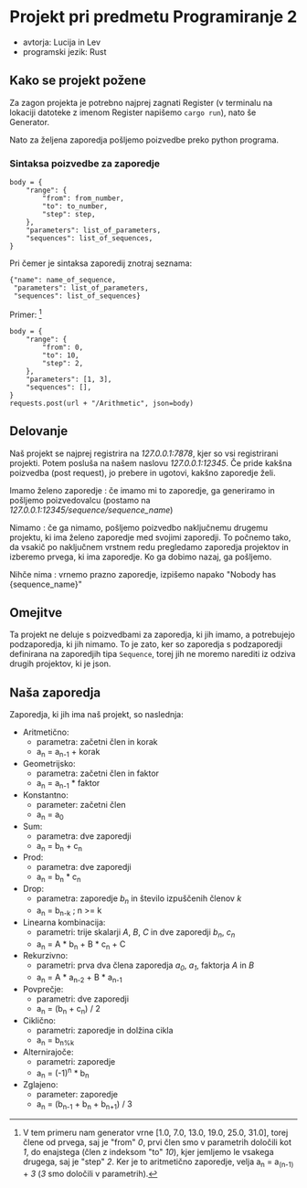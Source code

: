 # Projekt pri predmetu Programiranje 2


- avtorja: Lucija in Lev
- programski jezik: Rust

## Kako se projekt požene

Za zagon projekta je potrebno najprej zagnati Register (v terminalu na lokaciji datoteke z imenom Register napišemo `cargo run`), nato še Generator.

Nato za željena zaporedja pošljemo poizvedbe preko python programa.

### Sintaksa poizvedbe za zaporedje

```
body = {
    "range": {
        "from": from_number,
        "to": to_number,
        "step": step,
    },
    "parameters": list_of_parameters,
    "sequences": list_of_sequences,
}
```
Pri čemer je sintaksa zaporedij znotraj seznama:

```
{"name": name_of_sequence, 
 "parameters": list_of_parameters, 
 "sequences": list_of_sequences}
```

Primer: [^1]

```
body = {
    "range": {
        "from": 0,
        "to": 10,
        "step": 2,
    },
    "parameters": [1, 3],
    "sequences": [],
}
requests.post(url + "/Arithmetic", json=body)
```
[^1]: V tem primeru nam generator vrne [1.0, 7.0, 13.0, 19.0, 25.0, 31.0], torej člene od prvega, saj je "from" _0_, prvi člen smo v parametrih določili kot _1_, do enajstega (člen z indeksom "to" _10_), kjer jemljemo le vsakega drugega, saj je "step" _2_. Ker je to aritmetično zaporedje, velja a<sub>n</sub> = a<sub>(n-1)</sub> + _3_ (_3_ smo določili v parametrih).

## Delovanje

Naš projekt se najprej registrira na _127.0.0.1:7878_, kjer so vsi registrirani projekti. Potem posluša na našem naslovu _127.0.0.1:12345_. Če pride kakšna poizvedba (post request), jo prebere in ugotovi, kakšno zaporedje želi. 

Imamo želeno zaporedje 
: če imamo mi to zaporedje, ga generiramo in pošljemo poizvedovalcu (postamo na _127.0.0.1:12345/sequence/sequence_name_)

Nimamo
: če ga nimamo, pošljemo poizvedbo naključnemu drugemu projektu, ki ima želeno zaporedje med svojimi zaporedji. To počnemo tako, da vsakič po naključnem vrstnem redu pregledamo zaporedja projektov in izberemo prvega, ki ima zaporedje. Ko ga dobimo nazaj, ga pošljemo.

Nihče nima
: vrnemo prazno zaporedje, izpišemo napako "Nobody has {sequence_name}"

## Omejitve

Ta projekt ne deluje s poizvedbami za zaporedja, ki jih imamo, a potrebujejo podzaporedja, ki jih nimamo.
To je zato, ker so zaporedja s podzaporedji definirana na zaporedjih tipa `Sequence`, torej jih ne moremo narediti iz odziva drugih projektov, ki je json.

## Naša zaporedja

Zaporedja, ki jih ima naš projekt, so naslednja:

- Aritmetično:
    - parametra: začetni člen in korak
    - a<sub>n</sub> = a<sub>n-1</sub> + korak
- Geometrijsko:
    - parametra: začetni člen in faktor
    - a<sub>n</sub> = a<sub>n-1</sub> * faktor
- Konstantno:
    - parameter: začetni člen
    - a<sub>n</sub> = a<sub>0</sub>
- Sum:
    - parametra: dve zaporedji
    - a<sub>n</sub> = b<sub>n</sub> + c<sub>n</sub>
- Prod:
    - parametra: dve zaporedji
    - a<sub>n</sub> = b<sub>n</sub> * c<sub>n</sub>
- Drop:
    - parametra: zaporedje _b<sub>n</sub>_ in število izpuščenih členov _k_
    - a<sub>n</sub> = b<sub>n-k</sub> ; n >= k
- Linearna kombinacija:
    - parametri: trije skalarji _A_, _B_, _C_ in dve zaporedji _b<sub>n</sub>_, _c<sub>n</sub>_
    - a<sub>n</sub> = A * b<sub>n</sub> + B * c<sub>n</sub> + C
- Rekurzivno:
    - parametri: prva dva člena zaporedja _a<sub>0</sub>_, _a<sub>1</sub>_, faktorja _A_ in _B_
    - a<sub>n</sub> = A * a<sub>n-2</sub> + B * a<sub>n-1</sub>
- Povprečje:
    - parametri: dve zaporedji
    - a<sub>n</sub> = (b<sub>n</sub> + c<sub>n</sub>) / 2
- Ciklično:
    - parametri: zaporedje in dolžina cikla
    - a<sub>n</sub> = b<sub>n%k</sub>
- Alternirajoče:
    - parametri: zaporedje
    - a<sub>n</sub> = (-1)<sup>n</sup> * b<sub>n</sub>
- Zglajeno:
    - parameter: zaporedje
    - a<sub>n</sub> = (b<sub>n-1</sub> + b<sub>n</sub> + b<sub>n+1</sub>) / 3
